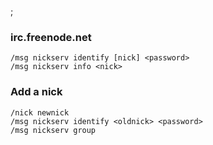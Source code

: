 ;

### irc.freenode.net

    /msg nickserv identify [nick] <password>
    /msg nickserv info <nick>

### Add a nick

    /nick newnick
    /msg nickserv identify <oldnick> <password>
    /msg nickserv group
